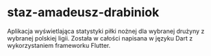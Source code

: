 # staz-amadeusz-drabiniok

Aplikacja wyświetlająca statystyki piłki nożnej dla wybranej drużyny z wybranej polskiej ligii.
Została w całości napisana w języku Dart z wykorzystaniem frameworku Flutter.